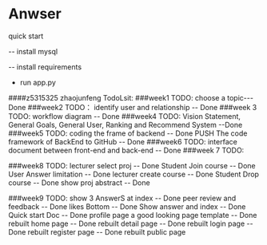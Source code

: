 # Anwser
quick start

-- install mysql

-- install requirements

- run app.py


####z5315325 zhaojunfeng TodoLsit:
###week1 TODO:
    choose a topic---Done
###week2 TODO： 
    identify user and relationship -- Done
###week 3 TODO:
    workflow diagram -- Done
###week4 TODO:
    Vision Statement, General Goals, General User, Ranking and Recommend System  --Done
###week5 TODO:
    coding the frame of backend                  -- Done
    PUSH The code framework of BackEnd to GitHub -- Done
###week6 TODO:
    interface document between front-end and back-end -- Done
###week 7 TODO:

###week8 TODO:
    lecturer select proj         -- Done
    Student Join  course         -- Done
    User Answer limitation       -- Done
    lecturer create course       -- Done
    Student Drop course          -- Done
    show proj abstract           -- Done    

###week9 TODO:
    show 3 AnswerS at index         -- Done
    peer review and feedback        -- Done
    likes Bottom                    -- Done
    Show answer and index           -- Done
    Quick start Doc                 -- Done
    profile page
    a good looking page template    -- Done
    rebuilt home page               -- Done
    rebuilt detail page             -- Done
    rebuilt login page              -- Done
    rebuilt register page           -- Done
    rebuilt public page 


